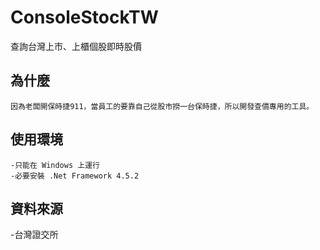 # ConsoleStockTW
查詢台灣上市、上櫃個股即時股價


## 為什麼
```
因為老闆開保時捷911，當員工的要靠自己從股市撈一台保時捷，所以開發查價專用的工具。
```

## 使用環境
```
-只能在 Windows 上運行
-必要安裝 .Net Framework 4.5.2
```

## 資料來源

-台灣證交所
